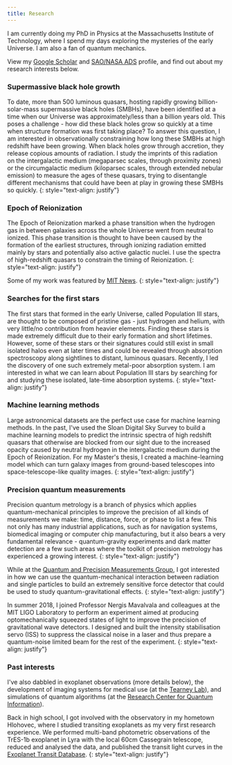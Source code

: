 ```yaml
---
title: Research
---
```


I am currently doing my PhD in Physics at the Massachusetts Institute of Technology, where I spend my days exploring the mysteries of the early Universe. I am also a fan of quantum mechanics.

View my [Google Scholar](https://scholar.google.sk/citations?user=pYkzjmMAAAAJ&hl=en&oi=ao) and [SAO/NASA ADS](https://ui.adsabs.harvard.edu/search/fq=%7B!type%3Daqp%20v%3D%24fq_database%7D&fq_database=(database%3Aastronomy%20OR%20database%3Aphysics)&q=%20author%3A%22durovcikova%2C%20dominika%22&sort=date%20desc%2C%20bibcode%20desc&p_=0) profile, and find out about my research interests below.

### Supermassive black hole growth

To date, more than 500 luminous quasars, hosting rapidly growing billion-solar-mass supermassive black holes (SMBHs), have been identified at a time when our Universe was approximately/less than a billion years old. This poses a challenge - how did these black holes grow so quickly at a time when structure formation was first taking place? To answer this question, I am interested in observationally constraining how long these SMBHs at high redshift have been growing. When black holes grow through accretion, they release copious amounts of radiation. I study the imprints of this radiation on the intergalactic medium (megaparsec scales, through proximity zones) or the circumgalactic medium (kiloparsec scales, through extended nebular emission) to measure the ages of these quasars, trying to disentangle different mechanisms that could have been at play in growing these SMBHs so quickly.
{: style="text-align: justify"}

### Epoch of Reionization

The Epoch of Reionization marked a phase transition when the hydrogen gas in between galaxies across the whole Universe went from neutral to ionized. This phase transition is thought to have been caused by the formation of the earliest structures, through ionizing radiation emitted mainly by stars and potentially also active galactic nuclei. I use the spectra of high-redshift quasars to constrain the timing of Reionization.
{: style="text-align: justify"}

Some of my work was featured by [MIT News](https://news.mit.edu/2024/dominika-durovcikova-studies-early-universe-quasars-0816).
{: style="text-align: justify"}

### Searches for the first stars

The first stars that formed in the early Universe, called Population III stars, are thought to be composed of pristine gas - just hydrogen and helium, with very little/no contribution from heavier elements. Finding these stars is made extremely difficult due to their early formation and short lifetimes. However, some of these stars or their signatures could still exist in small isolated halos even at later times and could be revealed through absorption spectroscopy along sightlines to distant, luminous quasars. Recently, I led the discovery of one such extremely metal-poor absorption system. I am interested in what we can learn about Population III stars by searching for and studying these isolated, late-time absorption systems.
{: style="text-align: justify"}

### Machine learning methods

Large astronomical datasets are the perfect use case for machine learning methods. In the past, I've used the Sloan Digital Sky Survey to build a machine learning models to predict the intrinsic spectra of high redshift quasars that otherwise are blocked from our sight due to the increased opacity caused by neutral hydrogen in the intergalactic medium during the Epoch of Reionization. For my Master's thesis, I created a machine-learning model which can turn galaxy images from ground-based telescopes into space-telescope-like quality images.
{: style="text-align: justify"}

### Precision quantum measurements

Precision quantum metrology is a branch of physics which applies quantum-mechanical principles to improve the precision of all kinds of measurements we make: time, distance, force, or phase to list a few. This not only has many industrial applications, such as for navigation systems, biomedical imaging or computer chip manufacturing, but it also bears a very fundamental relevance - quantum-gravity experiments and dark matter detection are a few such areas where the toolkit of precision metrology has experienced a growing interest.
{: style="text-align: justify"}

While at the [Quantum and Precision Measurements Group](precision.mit.edu), I got interested in how we can use the quantum-mechanical interaction between radiation and single particles to build an extremely sensitive force detector that could be used to study quantum-gravitational effects.
{: style="text-align: justify"}

In summer 2018, I joined Professor Nergis Mavalvala and colleagues at the MIT LIGO Laboratory to perform an experiment aimed at producing optomechanically squeezed states of light to improve the precision of gravitational wave detectors. I designed and built the intensity stabilisation servo (ISS) to suppress the classical noise in a laser and thus prepare a quantum-noise limited beam for the rest of the experiment.
{: style="text-align: justify"}

### Past interests

I've also dabbled in exoplanet observations (more details below), the development of imaging systems for medical use (at the [Tearney Lab](https://www.tearneylab.org)), and simulations of quantum algorithms (at the [Research Center for Quantum Information](http://quantum.physics.sk)).

Back in high school, I got involved with the observatory in my hometown Hlohovec, where I studied transiting exoplanets as my very first research experience. We performed multi-band photometric observations of the TrES-1b exoplanet in Lyra with the local 60cm Cassegrain telescope, reduced and analysed the data, and published the transit light curves in the [Exoplanet Transit Database](http://var2.astro.cz/ETD/).
{: style="text-align: justify"}
